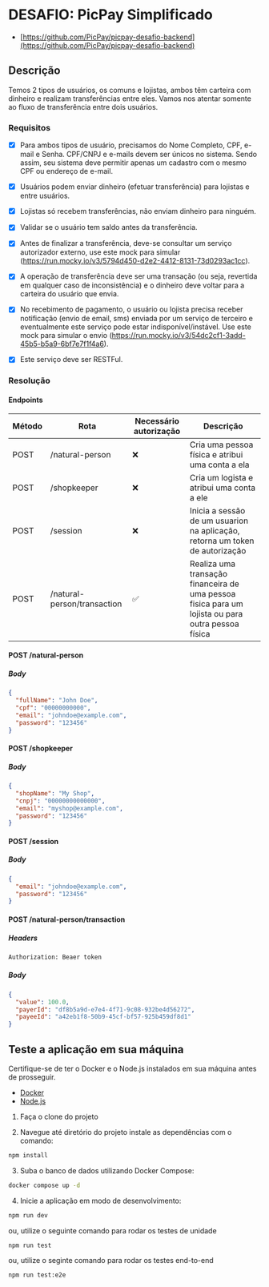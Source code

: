 # DESAFIO: PicPay Simplificado

- [https://github.com/PicPay/picpay-desafio-backend](https://github.com/PicPay/picpay-desafio-backend)

## Descrição

Temos 2 tipos de usuários, os comuns e lojistas, ambos têm carteira com dinheiro e realizam transferências entre eles. Vamos nos atentar somente ao fluxo de transferência entre dois usuários.

### Requisitos

- [x] Para ambos tipos de usuário, precisamos do Nome Completo, CPF, e-mail e Senha. CPF/CNPJ e e-mails devem ser únicos no sistema. Sendo assim, seu sistema deve permitir apenas um cadastro com o mesmo CPF ou endereço de e-mail.

- [x] Usuários podem enviar dinheiro (efetuar transferência) para lojistas e entre usuários.

- [x] Lojistas só recebem transferências, não enviam dinheiro para ninguém.

- [x] Validar se o usuário tem saldo antes da transferência.

- [x] Antes de finalizar a transferência, deve-se consultar um serviço autorizador externo, use este mock para simular (<https://run.mocky.io/v3/5794d450-d2e2-4412-8131-73d0293ac1cc>).

- [x] A operação de transferência deve ser uma transação (ou seja, revertida em qualquer caso de inconsistência) e o dinheiro deve voltar para a carteira do usuário que envia.

- [x] No recebimento de pagamento, o usuário ou lojista precisa receber notificação (envio de email, sms) enviada por um serviço de terceiro e eventualmente este serviço pode estar indisponível/instável. Use este mock para simular o envio (<https://run.mocky.io/v3/54dc2cf1-3add-45b5-b5a9-6bf7e7f1f4a6>).

- [x] Este serviço deve ser RESTFul.

### Resolução

#### Endpoints

| Método | Rota                        | Necessário autorização | Descrição                                                                                         |
| ------ | --------------------------- | ---------------------- | ------------------------------------------------------------------------------------------------- |
| POST   | /natural-person             | ❌                     | Cria uma pessoa física e atribui uma conta a ela                                                  |
| POST   | /shopkeeper                 | ❌                     | Cria um logista e atribui uma conta a ele                                                         |
| POST   | /session                    | ❌                     | Inicia a sessão de um usuarion na aplicação, retorna um token de autorização                      |
| POST   | /natural-person/transaction | ✅                     | Realiza uma transação financeira de uma pessoa fisica para um lojista ou para outra pessoa física |

#### POST /natural-person

##### Body

```json
{
  "fullName": "John Doe",
  "cpf": "00000000000",
  "email": "johndoe@example.com",
  "password": "123456"
}
```

#### POST /shopkeeper

##### Body

```json
{
  "shopName": "My Shop",
  "cnpj": "00000000000000",
  "email": "myshop@example.com",
  "password": "123456"
}
```

#### POST /session

##### Body

```json
{
  "email": "johndoe@example.com",
  "password": "123456"
}
```

#### POST /natural-person/transaction

##### Headers

```bash
Authorization: Beaer token
```

##### Body

```json
{
  "value": 100.0,
  "payerId": "df8b5a9d-e7e4-4f71-9c08-932be4d56272",
  "payeeId": "a42eb1f8-50b9-45cf-bf57-925b459df8d1"
}
```

## Teste a aplicação em sua máquina

Certifique-se de ter o Docker e o Node.js instalados em sua máquina antes de prosseguir.

- [Docker](https://www.docker.com/)
- [Node.js](https://nodejs.org/)

1. Faça o clone do projeto

2. Navegue até diretório do projeto instale as dependências com o comando:

```bash
npm install
```

3. Suba o banco de dados utilizando Docker Compose:

```bash
docker compose up -d
```

4. Inicie a aplicação em modo de desenvolvimento:

```bash
npm run dev
```

ou, utilize o seguinte comando para rodar os testes de unidade

```bash
npm run test
```

ou, utilize o seginte comando para rodar os testes end-to-end

```bash
npm run test:e2e
```
